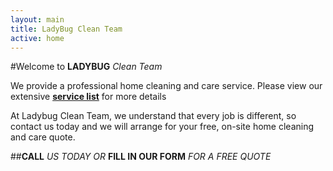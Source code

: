 ```yaml
---
layout: main
title: LadyBug Clean Team
active: home
---
```


#Welcome to **LADYBUG** *Clean Team*

We provide a professional home cleaning and care service. Please view our extensive [**service list**](/services) for more details

At Ladybug Clean Team, we understand that every job is different, so contact us today and we will arrange for your free, on-site home cleaning and care quote.

##**CALL** *US TODAY OR* **FILL IN OUR FORM** *FOR A FREE QUOTE*
